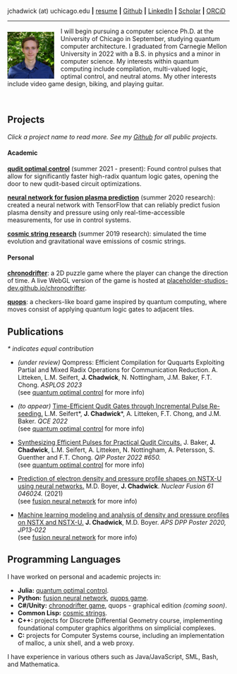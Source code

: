 jchadwick (at) uchicago.edu **\|** [resume](/files/resume.pdf) **\|** [Github](https://github.com/jasonchadwick/) **\|** [LinkedIn](https://linkedin.com/in/jasonchadwick) **\|** [Scholar](https://scholar.google.com/citations?user=kE5iFs0AAAAJ&hl=en) **\|** [ORCiD](https://orcid.org/0000-0002-7932-1418)

---

<img style="float: left; width: 21%; margin-right: 15px; margin-top: 10px" src="files/portrait.jpg">

I will begin pursuing a computer science Ph.D. at the University of Chicago in September, studying quantum computer architecture. I graduated from Carnegie Mellon University in 2022 with a B.S. in physics and a minor in computer science. My interests within quantum computing include compilation, multi-valued logic, optimal control, and neutral atoms. My other interests include video game design, biking, and playing guitar.

<br clear="left"/>

## Projects

*Click a project name to read more. See my [Github](https://github.com/jasonchadwick/) for all public projects.*

#### Academic

[**qudit optimal control**](/pages/qudit-pulses.md) (summer 2021 - present): Found control pulses that allow for significantly faster high-radix quantum logic gates, opening the door to new qudit-based circuit optimizations.

[**neural network for fusion plasma prediction**](/pages/fusion.md) (summer 2020 research): created a neural network with TensorFlow that can reliably predict fusion plasma density and pressure using only real-time-accessible measurements, for use in control systems.

[**cosmic string research**](/pages/cosmic-strings.md) (summer 2019 research): simulated the time evolution and gravitational wave emissions of cosmic strings.

#### Personal

[**chronodrifter**](/pages/chronodrifter.md): a 2D puzzle game where the player can change the direction of time. A live WebGL version of the game is hosted at <a href="https://placeholder-studios-dev.github.io/chronodrifter" target="_blank" rel="noopener noreferrer">placeholder-studios-dev.github.io/chronodrifter</a>.

[**quops**](/pages/quops.md): a checkers-like board game inspired by quantum computing, where moves consist of applying quantum logic gates to adjacent tiles.

## Publications

*\* indicates equal contribution*

- *(under review)* Qompress: Efficient Compilation for Ququarts Exploiting Partial and Mixed Radix Operations for Communication Reduction. A. Litteken, L.M. Seifert, **J. Chadwick**, N. Nottingham, J.M. Baker, F.T. Chong. *ASPLOS 2023*
<br>(see [quantum optimal control](/pages/qudit-pulses.md) for more info)

- *(to appear)* <a href="https://arxiv.org/abs/2206.14975" target="_blank" rel="noopener noreferrer">Time-Efficient Qudit Gates through Incremental Pulse Re-seeding.</a> L.M. Seifert\*, **J. Chadwick**\*, A. Litteken, F.T. Chong, and J.M. Baker. *QCE 2022*
<br>(see [quantum optimal control](/pages/qudit-pulses.md) for more info)

- [Synthesizing Efficient Pulses for Practical Qudit Circuits.](/files/QIP-2022.pdf) J. Baker, **J. Chadwick**, L.M. Seifert, A. Litteken, N. Nottingham, A. Petersson, S. Guenther and F.T. Chong. *QIP Poster 2022 #650.*
<br>(see [quantum optimal control](/pages/qudit-pulses.md) for more info)

- <a href="https://doi.org/10.1088/1741-4326/abe08b" target="_blank" rel="noopener noreferrer">Prediction of electron density and pressure profile shapes on NSTX-U using neural networks.</a> M.D. Boyer, **J. Chadwick**. *Nuclear Fusion 61 046024.* (2021) 
<br>(see [fusion neural network](/pages/fusion.md) for more info)

- <a href="https://meetings.aps.org/Meeting/DPP20/Session/JP13.22" target="_blank" rel="noopener noreferrer">Machine learning modeling and analysis of density and pressure profiles on NSTX and NSTX-U.</a> **J. Chadwick**, M.D. Boyer. *APS DPP Poster 2020, JP13-022*
<br>(see [fusion neural network](/pages/fusion.md) for more info)



## Programming Languages

I have worked on personal and academic projects in:

- **Julia:** [quantum optimal control](/pages/qudit-pulses.md).
- **Python:** [fusion neural network](/pages/fusion.md), [quops game](/pages/quops.md).
- **C#/Unity:** [chronodrifter game](/pages/chronodrifter.md), quops - graphical edition *(coming soon)*.
- **Common Lisp:** [cosmic strings](/pages/cosmic-strings.md).
- **C++:** projects for Discrete Differential Geometry course, implementing foundational computer graphics algorithms on simplicial complexes.
- **C:** projects for Computer Systems course, including an implementation of malloc, a unix shell, and a web proxy.

I have experience in various others such as Java/JavaScript, SML, Bash, and Mathematica.
